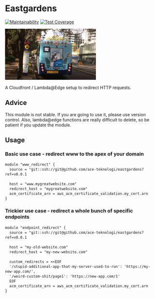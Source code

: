 # Eastgardens

[![Maintainability](https://api.codeclimate.com/v1/badges/63bda21becce93053241/maintainability)](https://codeclimate.com/github/ace-teknologi/eastgardens/maintainability)
[![Test Coverage](https://api.codeclimate.com/v1/badges/63bda21becce93053241/test_coverage)](https://codeclimate.com/github/ace-teknologi/eastgardens/test_coverage)

![Found](./302.jpg)

A Cloudfront / Lambda@Edge setup to redirect HTTP requests.

## Advice

This module is not stable. If you are going to use it, please use version
control. Also, lambda@edge functions are really difficult to delete, so be
patient if you update the module.

## Usage

### Basic use case - redirect www to the apex of your domain

```hcl2
module "www_redirect" {
  source = "git::ssh://git@github.com/ace-teknologi/eastgardens?ref=v0.0.1

  host = "www.mygreatwebsite.com"
  redirect_host = "mygreatwebsite.com"
  acm_certificate_arn = aws_acm_certificate_validation.my_cert.arn
}
```

### Trickier use case - redirect a whole bunch of specific endpoints

```hcl2
module "endpoint_redirect" {
  source = "git::ssh://git@github.com/ace-teknologi/eastgardens?ref=v0.0.1

  host = "my-old-website.com"
  redirect_host = "my-new-website.com"

  custom_redirects = <<EOF
  '/stupid-additional-app-that-my-server-used-to-run': 'https://my-new-app.com/',
  '/weird-custom-shit/page1': 'https://new-app.com/1'
  EOF
  acm_certificate_arn = aws_acm_certificate_validation.my_cert.arn
}



